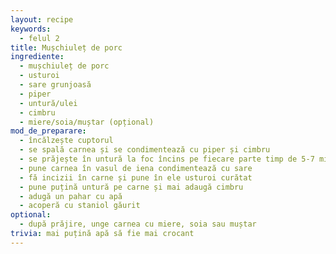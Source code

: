 ```yaml
---
layout: recipe
keywords:
  - felul 2
title: Mușchiuleț de porc
ingrediente:
  - mușchiuleț de porc
  - usturoi
  - sare grunjoasă
  - piper
  - untură/ulei
  - cimbru
  - miere/soia/muștar (opțional)
mod_de_preparare:
  - încălzește cuptorul
  - se spală carnea și se condimentează cu piper și cimbru
  - se prăjește în untură la foc încins pe fiecare parte timp de 5-7 minute
  - pune carnea în vasul de iena condimentează cu sare
  - fă incizii în carne și pune în ele usturoi curătat
  - pune puțină untură pe carne și mai adaugă cimbru
  - adugă un pahar cu apă
  - acoperă cu staniol găurit
optional:
  - după prăjire, unge carnea cu miere, soia sau muștar
trivia: mai puțină apă să fie mai crocant
---
```


